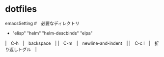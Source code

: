 # dotfiles
  emacsSetting
#　必要なディレクトリ
- "elisp" "helm" "helm-descbinds" "elpa"

|　C-h　|　backspace　|
|　C-m　|　newline-and-indent　|
|　C-c l　|　折り返しトグル　|
